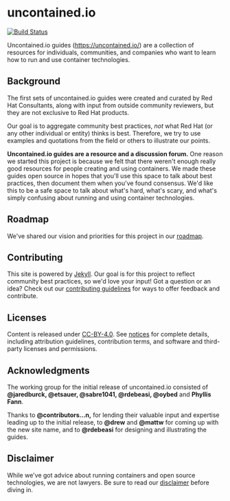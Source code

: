 # uncontained.io

[![Build Status](https://travis-ci.org/redhat-cop/uncontained.io.svg?branch=master)](https://travis-ci.org/redhat-cop/uncontained.io)

Uncontained.io guides (https://uncontained.io/) are a collection of resources for individuals, communities, and companies who want to learn how to run and use container technologies.

## Background
The first sets of uncontained.io guides were created and curated by Red Hat Consultants, along with input from outside community reviewers, but they are not exclusive to Red Hat products.

Our goal is to aggregate community best practices, *not* what Red Hat (or any other individual or entity) thinks is best. Therefore, we try to use examples and quotations from the field or others to illustrate our points.

**Uncontained.io guides are a resource and a discussion forum.** One reason we started this project is because we felt that there weren't enough really good resources for people creating and using containers. We made these guides open source in hopes that you'll use this space to talk about best practices, then document them when you've found consensus. We'd like this to be a safe space to talk about what's hard, what's scary, and what's simply confusing about running and using container technologies.

## Roadmap

We've shared our vision and priorities for this project in our [roadmap](docs/roadmap.md).

## Contributing

This site is powered by [Jekyll](https://jekyllrb.com/). Our goal is for this project to reflect community best practices, so we'd love your input! Got a question or an idea? Check out our [contributing guidelines](/CONTRIBUTING.md) for ways to offer feedback and contribute.

## Licenses

Content is released under [CC-BY-4.0](https://creativecommons.org/licenses/by/4.0/). See [notices](notices.md) for complete details, including attribution guidelines, contribution terms, and software and third-party licenses and permissions.

## Acknowledgments

The working group for the initial release of uncontained.io consisted of **@jaredburck, @etsauer, @sabre1041, @rdebeasi, @oybed** and **Phyllis Fann**.

Thanks to **@contributors...n,** for lending their valuable input and expertise leading up to the initial release, to **@drew** and **@mattw** for coming up with the new site name, and to **@rdebeasi** for designing and illustrating the guides.

## Disclaimer
While we've got advice about running containers and open source technologies, we are not lawyers. Be sure to read our [disclaimer](notices.md#legal-disclaimer) before diving in.
